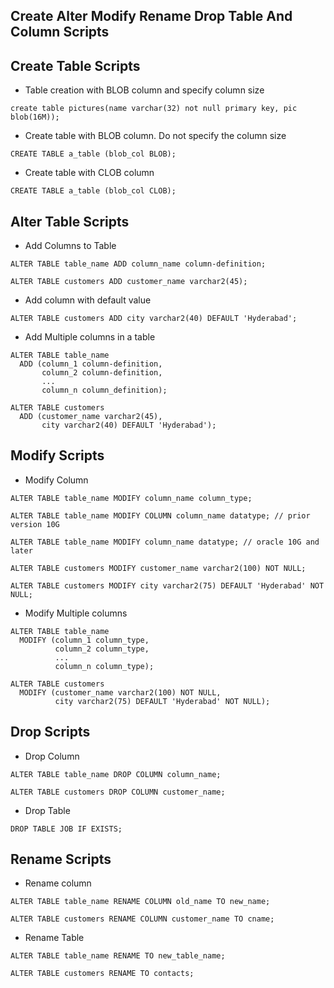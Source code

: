 ## Create Alter Modify Rename Drop  Table And Column Scripts
## Create Table Scripts
* Table creation with BLOB column and specify column size
```
create table pictures(name varchar(32) not null primary key, pic blob(16M));
```
* Create table with BLOB column. Do not specify the column size
```
CREATE TABLE a_table (blob_col BLOB);
```
* Create table with CLOB column
```
CREATE TABLE a_table (blob_col CLOB);
```

## Alter Table Scripts
* Add Columns to Table
```
ALTER TABLE table_name ADD column_name column-definition;

ALTER TABLE customers ADD customer_name varchar2(45);
```
* Add column with default value
```
ALTER TABLE customers ADD city varchar2(40) DEFAULT 'Hyderabad';
```
* Add Multiple columns in a table
```
ALTER TABLE table_name
  ADD (column_1 column-definition,
       column_2 column-definition,
       ...
       column_n column_definition);
	   
ALTER TABLE customers
  ADD (customer_name varchar2(45),
       city varchar2(40) DEFAULT 'Hyderabad');
```

## Modify Scripts
* Modify Column
```
ALTER TABLE table_name MODIFY column_name column_type;

ALTER TABLE table_name MODIFY COLUMN column_name datatype; // prior version 10G

ALTER TABLE table_name MODIFY column_name datatype; // oracle 10G and later

ALTER TABLE customers MODIFY customer_name varchar2(100) NOT NULL;

ALTER TABLE customers MODIFY city varchar2(75) DEFAULT 'Hyderabad' NOT NULL;
```
* Modify Multiple columns
```
ALTER TABLE table_name
  MODIFY (column_1 column_type,
          column_2 column_type,
          ...
          column_n column_type);
		  
ALTER TABLE customers
  MODIFY (customer_name varchar2(100) NOT NULL,
          city varchar2(75) DEFAULT 'Hyderabad' NOT NULL);
```

## Drop Scripts
* Drop Column
```
ALTER TABLE table_name DROP COLUMN column_name;

ALTER TABLE customers DROP COLUMN customer_name;
```
* Drop Table
```
DROP TABLE JOB IF EXISTS;
```

## Rename Scripts
* Rename column
```
ALTER TABLE table_name RENAME COLUMN old_name TO new_name;

ALTER TABLE customers RENAME COLUMN customer_name TO cname;
```
* Rename Table
```
ALTER TABLE table_name RENAME TO new_table_name;

ALTER TABLE customers RENAME TO contacts;
```
